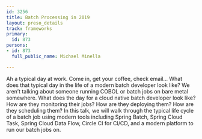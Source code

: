 ```yaml
---
id: 3256
title: Batch Processing in 2019
layout: preso_details
track: frameworks
primary:
  id: 873
persons:
- id: 873
  full_public_name: Michael Minella

---
```

Ah a typical day at work.  Come in, get your coffee, check email…  What does that typical day in the life of a modern batch developer look like?  We aren’t talking about someone running COBOL or batch jobs on bare metal somewhere.  What does the day for a cloud native batch developer look like?  How are they monitoring their jobs?  How are they deploying them?  How are they scheduling them?  In this talk, we will walk through the typical life cycle of a batch job using modern tools including Spring Batch, Spring Cloud Task, Spring Cloud Data Flow, Circle CI for CI/CD, and a modern platform to run our batch jobs on.
